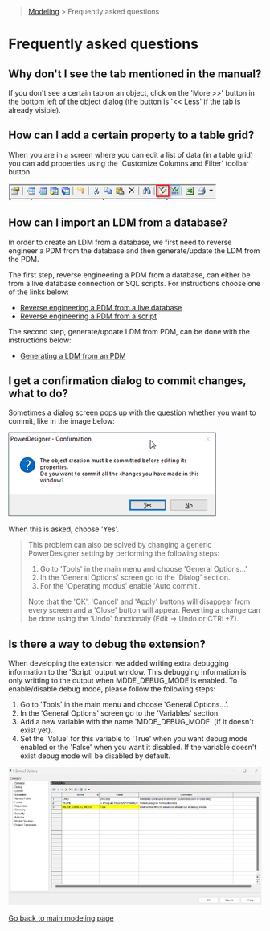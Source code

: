 > [Modeling](./README.md) > Frequently asked questions

# Frequently asked questions

## Why don't I see the tab mentioned in the manual?

If you don't see a certain tab on an object, click on the 'More >>' button in the bottom left of the object dialog (the button is '<< Less' if the tab is already visible).

## How can I add a certain property to a table grid?

When you are in a screen where you can edit a list of data (in a table grid) you can add properties using the 'Customize Columns and Filter' toolbar button.

![Customize Columns and Filters](img/faq_table_grid_add_columns.png)

## How can I import an LDM from a database?

In order to create an LDM from a database, we first need to reverse engineer a PDM from the database and then generate/update the LDM from the PDM.

The first step, reverse engineering a PDM from a database, can either be from a live database connection or SQL scripts. For instructions choose one of the links below:
- [Reverse engineering a PDM from a live database](https://help.sap.com/docs/SAP_POWERDESIGNER/856348b84a7c479489d5172a630f014d/c7cbc2a36e1b10149b25d0a193caf56c.html)
- [Reverse engineering a PDM from a script](https://help.sap.com/docs/SAP_POWERDESIGNER/856348b84a7c479489d5172a630f014d/c7cbaea46e1b1014a962e24470da14db.html)

The second step, generate/update LDM from PDM, can be done with the instructions below:
- [Generating a LDM from an PDM](https://help.sap.com/docs/SAP_POWERDESIGNER/856348b84a7c479489d5172a630f014d/c7c994ac6e1b1014a7cee7aac852831e.html?locale=en-US)

## I get a confirmation dialog to commit changes, what to do?

Sometimes a dialog screen pops up with the question whether you want to commit, like in the image below:

![PowerDesigner commit object creation](img/powerdesigner_commit_message.png)

When this is asked, choose 'Yes'.

> This problem can also be solved by changing a generic PowerDesigner setting by performing the following steps:
> 1. Go to 'Tools' in the main menu and choose 'General Options...'
> 1. In the 'General Options' screen go to the 'Dialog' section.
> 1. For the 'Operating modus' enable 'Auto commit'.
>
> Note that the 'OK', 'Cancel' and 'Apply' buttons will disappear from every screen and a 'Close' button will appear. Reverting a change can be done using the 'Undo' functionaly (Edit -> Undo or CTRL+Z).

## Is there a way to debug the extension?

When developing the extension we added writing extra debugging information to the 'Script' output window. This debugging information is only writting to the output when MDDE_DEBUG_MODE is enabled. To enable/disable debug mode, please follow the following steps:

1. Go to 'Tools' in the main menu and choose 'General Options...'.
1. In the 'General Options' screen go to the 'Variables' section.
1. Add a new variable with the name 'MDDE_DEBUG_MODE' (if it doesn't exist yet).
1. Set the 'Value' for this variable to 'True' when you want debug mode enabled or the 'False' when you want it disabled. If the variable doesn't exist debug mode will be disabled by default.

![Extension debug mode](img/extension_debug_mode.png)

[Go back to main modeling page](./README.md)
